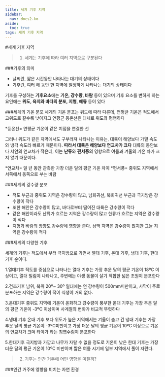 ```yaml
---
title: 세계 기후 지역
sidebar:
  nav: docs2-ko
aside:
  toc: true
tags: 세계 기후 지역
---
```


#세계 기후 지역

>  1. 세계는 기후에 따라 여러 지역으로 구분된다

###기후의 의미
- 날씨란, 짧은 시간동안 나타나는 대기의 상태이다
- 기후란, 여러 해 동안 한 지역에 일정하게 나타나는 대기의 상태이다

기후를 구성하는 **기후요소**에는 **기온, 강수량, 바람** 등이 있으며
기후 요소를 변하게 하는 요인에는 **위도, 육지와 바다의 분포, 지형, 해류** 등이 있다

###세계의 기온 분포
세계의 기온 분포는 위도에 따라 다른데, 연평균 기온은 적도에서 고위도로 갈수록 낮아지고 연평균 등온선은 대체로 위도와 평행하다 

*등온선= 연평균 기온이 같은 지점을 연결한 선

그러나 위도가 같은 지역에서도 구부러져 나타나는 이유는, 대륙이 해양보다 가열 속도와 냉각 속도라 빠르기 때문이다. **따라서 대륙은 해양보다 연교차가 크다**
대륙의 동안보다 서안의 연교차가 작은데, 이는 **난류**와 **편서풍**의 영향으로 여름과 겨울의 기온 차가 크지 않기 때문이다.

*연교차= 일 년 동안 관측한 가장 더운 달의 평균 기온 차이
*편서풍= 중위도 지역에서 서쪽에서 동쪽으로 부는 바람

###세계의 강수량 분포
- 적도 부근과 중위도 지역은 강수량이 많고, 남회귀선, 북회귀선 부근과 극지방은 강수량이 작다
- 또한 해안은 강수량이 많고, 바다로부터 떨어진 대륙은 강수량이 적다
- 같은 해안이라도 난류가 흐르는 지역은 강수량이 많고 한류가 흐르는 지역은 강수량이 적다
- 지형과 바람의 방향도 강수량에 영향을 준다. 삼맥 지역은 강수량이 많지만 그늘 지역은 강수량이 적다

###세계의 다양한 기후

세계의 기후는 적도에서 부터 극지방으로 가면서 열대 기후, 온대 기후, 냉대 기후, 한대 기후 순이다. 

  1.열대기후
적도를 중심으로 나타나는 열대 기후는 가장 추운 달의 평균 기온이 18ºC 이상이고, 열대 밀림이 나타나고, 주변에는 야생 동물이 살기 적합한 넓은 초원이 분포한다

2.건조기후
남위, 북위 20º~ 30º 일대에는 연 강수량이 500mm미만이고, 사막이 주로 분포하는 지역은 강수량이 적어 식생이 거의 없다.

3.온대기후
중위도 지역에 기온이 온화하고 강수량이 풍부한 온대 기후는 가장 추운 달의 평균 기온이 -3ºC 이상이며 사계절의 변화가 비교적 뚜렷하다

4.냉대 기후
온대 기후 보다 위도가 높은 지역에서는 겨울이 춥고 긴 냉대 기후는 가장 추운 달의 평균 기온이 -3ºC미만이고 가장 더운 달의 평균 기온이 10ºC 이상으로 기온의 연교차가 크며 타이가 라는 침엽수림이 분포한다

5.한대기후
극지방과 가깝고 나무가 자랄 수 없을 정도로 기온이 낮은 한대 기후는 가장 더운 달의 평균 기온이 10ºC 미만이며 짧은 여름 시기에 일부 지역에서 풀이 자란다.


>  2. 기후는 인간 거주에 어떤 영향을 미칠까?

###인간 거주에 영향을 미치는 자연 환경


